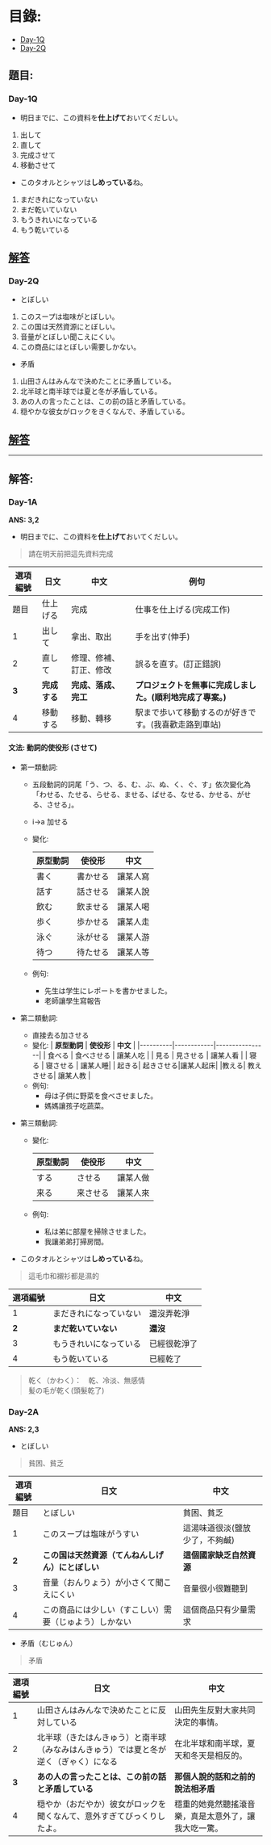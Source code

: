 # 目錄:

- [Day-1Q](#Day-1Q)
- [Day-2Q](#Day-2Q)

## 題目:


### Day-1Q

- 明日までに、この資料を**仕上げて**おいてくだしい。

1. 出して
2. 直して
3. 完成させて
4. 移動させて

- このタオルとシャツは**しめっている**ね。

1. まだきれになっていない
2. まだ乾いていない
3. もうきれいになっている
4. もう乾いている

## [解答](#Day-1A)

### Day-2Q

- とぼしい

1. このスープは塩味がとぼしい。
2. この国は天然資源にとぼしい。
3. 音量がとぼしい聞こえにくい。
4. この商品にはとぼしい需要しかない。

- 矛盾

1. 山田さんはみんなで決めたことに矛盾している。
2. 北半球と南半球では夏と冬が矛盾している。
3. あの人の言ったことは、この前の話と矛盾している。
4. 穏やかな彼女がロックをきくなんで、矛盾している。

## [解答](#Day-2A)

---

## 解答:

### Day-1A

**ANS: 3,2**  

- 明日までに、この資料を**仕上げて**おいてくだしい。

> 請在明天前把這先資料完成

| **選項編號**    | **日文** | **中文** | **例句**       |
|----------|----------|------------|----------------|
|題目| 仕上げる  | 完成      | 仕事を仕上げる(完成工作)     |
|1| 出して  | 拿出、取出 | 手を出す(伸手)     |
|2| 直して  |修理、修補、訂正、修改  | 誤るを直す。(訂正錯誤)|
|**3**| **完成する**| **完成、落成、完工** | **プロジェクトを無事に完成しました。(順利地完成了專案。)**  |
|4| 移動する| 移動、轉移 | 駅まで歩いて移動するのが好きです。(我喜歡走路到車站)    |

#### 文法: 動詞的使役形 (させて)

- 第一類動詞:
    -  五段動詞的詞尾「う、つ、る、む、ぶ、ぬ、く、ぐ、す」依次變化為「わせる、たせる、らせる、ませる、ばせる、なせる、かせる、がせる、させる」。
    - i->a 加せる

    - 變化:

        | **原型動詞** | **使役形** | **中文**       |
        |----------|------------|----------------|
        | 書く  | 書かせる     | 讓某人寫    |
        | 話す  | 話させる | 讓某人說     |
        | 飲む  | 飲ませる  | 讓某人喝|
        | 歩く| 歩かせる |讓某人走|
        |泳ぐ| 泳がせる | 讓某人游 |
        |待つ| 待たせる | 讓某人等|

    - 例句:
       - 先生は学生にレポートを書かせました。
       - 老師讓學生寫報告

- 第二類動詞:
    - 直接去る加させる
    - 變化:
        | **原型動詞** | **使役形** | **中文**       |
        |----------|------------|----------------|
        | 食べる  | 食べさせる   | 讓某人吃    |
        | 見る  | 見させる | 讓某人看     |
        | 寝る  | 寝させる  | 讓某人睡|
        | 起きる| 起きさせる|讓某人起床|
        |教える| 教えさせる| 讓某人教 |
    - 例句:    
        - 母は子供に野菜を食べさせました。
        - 媽媽讓孩子吃蔬菜。
 
- 第三類動詞:
    - 變化:

        | **原型動詞** | **使役形** | **中文**       |
        |----------|------------|----------------|
        | する  | させる   | 讓某人做    |
        | 来る  | 来させる | 讓某人來     |
    - 例句:    
        - 私は弟に部屋を掃除させました。
        - 我讓弟弟打掃房間。  

- このタオルとシャツは**しめっている**ね。
> 這毛巾和襯衫都是濕的

| **選項編號**    | **日文** | **中文** | 
|----------|----------|------------|
|1| まだきれになっていない  | 還沒弄乾淨   |
|**2**|**まだ乾いていない**  | **還沒** | 
|3| もうきれいになっている  | 已經很乾淨了  | 
|4| もう乾いている| 已經乾了|

> 乾く（かわく）：　乾、冷淡、無感情<br>
> 髪の毛が乾く(頭髮乾了)

### Day-2A

**ANS: 2,3** 
- とぼしい

> 貧困、貧乏

| **選項編號**    | **日文** | **中文** |       
|----------|----------|------------|
|題目| とぼしい  | 貧困、貧乏      |      
|1| このスープは塩味がうすい  | 這湯味道很淡(鹽放少了，不夠鹹) | 
|**2**| **この国は天然資源（てんねんしげん）にとぼしい**| **這個國家缺乏自然資源** | 
|3| 音量（おんりょう）が小さくて聞こえにくい |音量很小很難聽到  | 
|4| この商品には少しい（すこしい）需要（じゅよう）しかない| 這個商品只有少量需求 |

- 矛盾（むじゅん）
> 矛盾

| **選項編號**    | **日文** | **中文** | 
|----------|----------|------------|
|1| 山田さんはみんなで決めたことに反対している | 山田先生反對大家共同決定的事情。   |
|2| 北半球（きたはんきゅう）と南半球（みなみはんきゅう）では夏と冬が逆く（ぎゃく）になる  | 在北半球和南半球，夏天和冬天是相反的。  | 
|**3**|**あの人の言ったことは、この前の話と矛盾している**  | **那個人說的話和之前的說法相矛盾** |
|4| 穏やか（おだやか）彼女がロックを聞くなんて、意外すぎてびっくりしたよ。| 穩重的她竟然聽搖滾音樂，真是太意外了，讓我大吃一驚。|
